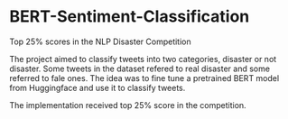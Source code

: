 # BERT-Sentiment-Classification
Top 25% scores in the NLP Disaster Competition

The project aimed to classify tweets into two categories, disaster or not disaster. Some tweets in the dataset refered to real disaster and some referred to fale ones. The idea was to fine tune a pretrained BERT model from Huggingface and use it to classify tweets. 

The implementation received top 25% score in the competition.
